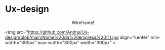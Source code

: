 # Ux-design
<p align= "center" >Wireframe! </p>

<img src="https://github.com/Andns/Ux-design/blob/main/Nome%20da%20empresa%20(1).jpg align="center" min-width="300px" max-width="300px" width="300px" >
